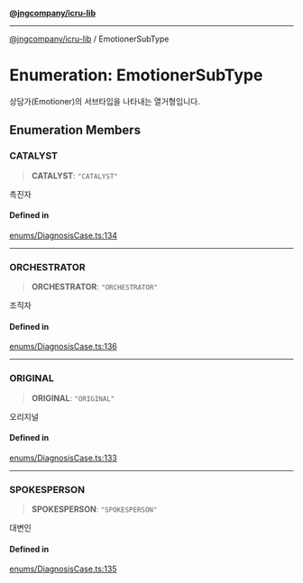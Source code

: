 [**@jngcompany/icru-lib**](../README.md)

***

[@jngcompany/icru-lib](../globals.md) / EmotionerSubType

# Enumeration: EmotionerSubType

상담가(Emotioner)의 서브타입을 나타내는 열거형입니다.

## Enumeration Members

### CATALYST

> **CATALYST**: `"CATALYST"`

촉진자

#### Defined in

[enums/DiagnosisCase.ts:134](https://github.com/jngcompany/icru-lib/blob/761e262af29fb19aea42bf1fcdb824ee624d8160/src/enums/DiagnosisCase.ts#L134)

***

### ORCHESTRATOR

> **ORCHESTRATOR**: `"ORCHESTRATOR"`

조직자

#### Defined in

[enums/DiagnosisCase.ts:136](https://github.com/jngcompany/icru-lib/blob/761e262af29fb19aea42bf1fcdb824ee624d8160/src/enums/DiagnosisCase.ts#L136)

***

### ORIGINAL

> **ORIGINAL**: `"ORIGINAL"`

오리지널

#### Defined in

[enums/DiagnosisCase.ts:133](https://github.com/jngcompany/icru-lib/blob/761e262af29fb19aea42bf1fcdb824ee624d8160/src/enums/DiagnosisCase.ts#L133)

***

### SPOKESPERSON

> **SPOKESPERSON**: `"SPOKESPERSON"`

대변인

#### Defined in

[enums/DiagnosisCase.ts:135](https://github.com/jngcompany/icru-lib/blob/761e262af29fb19aea42bf1fcdb824ee624d8160/src/enums/DiagnosisCase.ts#L135)
